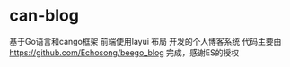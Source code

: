 # can-blog 

基于Go语言和cango框架 前端使用layui 布局 开发的个人博客系统
代码主要由 https://github.com/Echosong/beego_blog 完成，感谢ES的授权
